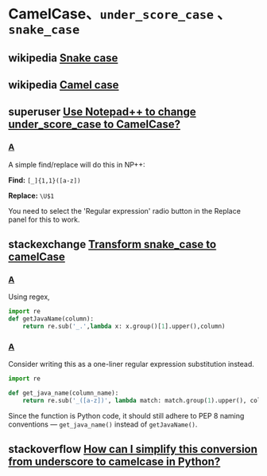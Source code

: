 # CamelCase、`under_score_case` 、`snake_case` 

## wikipedia [Snake case](https://en.wikipedia.org/wiki/Snake_case)



## wikipedia [Camel case](https://en.wikipedia.org/wiki/Camel_case)



## superuser [Use Notepad++ to change under_score_case to CamelCase?](https://superuser.com/questions/312073/use-notepad-to-change-under-score-case-to-camelcase)

### [A](https://superuser.com/a/1002297)

A simple find/replace will do this in NP++:

**Find:** `[_]{1,1}([a-z])`

**Replace:** `\U$1`

You need to select the 'Regular expression' radio button in the Replace panel for this to work.

## stackexchange [Transform snake_case to camelCase](https://codereview.stackexchange.com/questions/85311/transform-snake-case-to-camelcase)



### [A](https://codereview.stackexchange.com/a/85332)

Using regex,

```python
import re
def getJavaName(column):
    return re.sub('_.',lambda x: x.group()[1].upper(),column)
```

### [A](https://codereview.stackexchange.com/a/85334)

Consider writing this as a one-liner regular expression substitution instead.

```python
import re

def get_java_name(column_name):
    return re.sub('_([a-z])', lambda match: match.group(1).upper(), column_name)
```

Since the function is Python code, it should still adhere to PEP 8 naming conventions — `get_java_name()` instead of `getJavaName()`.

## stackoverflow [How can I simplify this conversion from underscore to camelcase in Python?](https://stackoverflow.com/questions/4303492/how-can-i-simplify-this-conversion-from-underscore-to-camelcase-in-python)